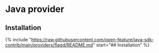 
# Java provider

## Installation

{%
  include "https://raw.githubusercontent.com/open-feature/java-sdk-contrib/main/providers/flagd/README.md"
  start="## Installation"
%}
